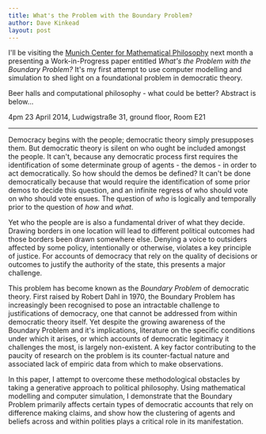 ```yaml
---
title: What's the Problem with the Boundary Problem?
author: Dave Kinkead
layout: post
---
```


I'll be visiting the [Munich Center for Mathematical Philosophy][mcmp] next month a presenting a Work-in-Progress paper entitled _What's the Problem with the Boundary Problem?_  It's my first attempt to use computer modelling and simulation to shed light on a foundational problem in democratic theory. 

Beer halls and computational philosophy - what could be better?  Abstract is below...

4pm 23 April 2014, Ludwigstraße 31, ground floor, Room E21

[mcmp]: http://www.mcmp.philosophie.uni-muenchen.de/index.html

---

Democracy begins with the people; democratic theory simply presupposes them.  But democratic theory is silent on who ought be included amongst the people.  It can't, because any democratic process first requires the identification of some determinate group of agents - the demos - in order to act democratically.  So how should the demos be defined?  It can't be done democratically because that would require the identification of some prior demos to decide this question, and an infinite regress of who should vote on who should vote ensues.  The question of _who_ is logically and temporally prior to the question of _how_ and _what_.

Yet who the people are is also a fundamental driver of what they decide.  Drawing borders in one location will lead to different political outcomes had those borders been drawn somewhere else.  Denying a voice to outsiders affected by some policy, intentionally or otherwise, violates a key principle of justice.  For accounts of democracy that rely on the quality of decisions or outcomes to justify the authority of the state, this presents a major challenge.

This problem has become known as the _Boundary Problem_ of democratic theory.  First raised by Robert Dahl in 1970, the Boundary Problem has increasingly been recognised to pose an intractable challenge to justifications of democracy, one that cannot be addressed from within democratic theory itself.  Yet despite the growing awareness of the Boundary Problem and it's implications, literature on the specific conditions under which it arises, or which accounts of democratic legitimacy it challenges the most, is largely non-existent. A key factor contributing to the paucity of research on the problem is its counter-factual nature and associated lack of empiric data from which to make observations.

In this paper, I attempt to overcome these methodological obstacles by taking a generative approach to political philosophy.  Using mathematical modelling and computer simulation, I demonstrate that the Boundary Problem primarily affects certain types of democratic accounts that rely on difference making claims, and show how the clustering of agents and beliefs across and within polities plays a critical role in its manifestation. 